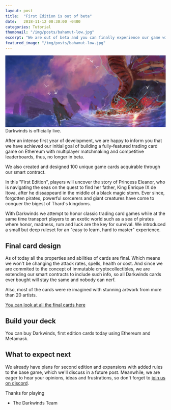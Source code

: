 ```yaml
---
layout: post
title:  "First Edition is out of beta"
date:   2018-11-12 00:30:00 -0400
categories: Tutorial
thumbnail: "/img/posts/bahamut-low.jpg"
excerpt: "We are out of beta and you can finally experience our game without funny glitches"
featured_image: "/img/posts/bahamut-low.jpg"
---
```

![Metamask](/img/posts/bahamut.jpg)
Darkwinds is officially live.

After an intense first year of development, we are happy to inform you that we have achieved our initial goal of building a fully-featured 
trading card game on Ethereum with multiplayer matchmaking and competitive leaderboards, thus, no longer in beta. 

We also created and designed 100 unique game cards acquirable through our smart contract.

In this "First Edition", players will uncover the story of Princess Eleanor, who is navigating the seas on the quest to find her father, King Enrique IX de Itova, after he dissappeard in the middle of a black magic storm. Ever since, forgotten pirates, powerful sorcerers and giant creatures have come to conquer the bigest of Thard's kingdoms. 

With Darkwinds we attempt to honor classic trading card games while at the same time transport players to an exotic world such as a sea of pirates where honor, madness, rum and luck are the key for survival. We introduced a small but deep ruleset for an "easy to learn, hard to master" experience.

## Final card design

As of today all the properties and abilities of cards are final. Which means we won't be changing the attack rates, spells, health or cost. And since we are commited to the concept of immutable cryptocollectibles, we are extending our smart contracts to include such info, so all Darkwinds cards ever bought will stay the same and nobody can nerf.

Also, most of the cards were re imagined with stunning artwork from more than 20 artists.

<a href="https://playdarkwinds.com/cards.html">You can look at all the final cards here</a>

## Build your deck
You can buy Darkwinds, first edition cards today using Ethereum and Metamask.

## What to expect next
We already have plans for second edition and expansions with added rules to the base game, which we'll discuss in a future post. Meanwhile, we are eager to hear your opinions, ideas and frustrations, so don't forget to <a href="https://discord.gg/WwyCERC">join us on discord</a>.

Thanks for playing
- The Darkwinds Team